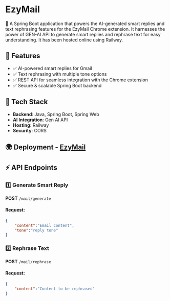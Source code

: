 # EzyMail

🚀 A Spring Boot application that powers the AI-generated smart replies and text rephrasing features for the EzyMail Chrome extension.
    It harnesses the power of GEN-AI API to generate smart replies and rephrase text for easy understanding. 
    It has been hosted online using Railway.

## 🌟 Features
- ✅ AI-powered smart replies for Gmail  
- ✅ Text rephrasing with multiple tone options  
- ✅ REST API for seamless integration with the Chrome extension  
- ✅ Secure & scalable Spring Boot backend  



## 📌 Tech Stack
- **Backend**: Java, Spring Boot, Spring Web  
- **AI Integration**: Gen AI API 
- **Hosting**: Railway 
- **Security**: CORS


## 🌍 Deployment - [EzyMail](https://ezymail-production.up.railway.app/ezymail)


## ⚡ API Endpoints

### 1️⃣ Generate Smart Reply  
**POST** `/mail/generate`  
#### **Request:**
```json
{
    "content":"Email content",
    "tone":"reply tone"
}
```

### 2️⃣ Rephrase Text
**POST** `/mail/rephrase`  
#### **Request:**
```json
{
    "content":"Content to be rephrased"
}
```